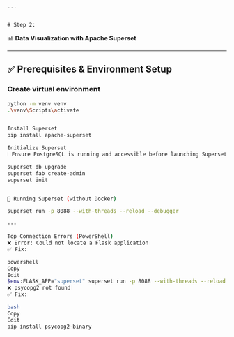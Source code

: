 
    ...


    # Step 2:  
📊 **Data Visualization with Apache Superset**  

---

## ✅ Prerequisites & Environment Setup  

### Create virtual environment  
```bash
python -m venv venv
.\venv\Scripts\activate


Install Superset
pip install apache-superset

Initialize Superset
ℹ️ Ensure PostgreSQL is running and accessible before launching Superset.

superset db upgrade
superset fab create-admin
superset init


🚀 Running Superset (without Docker)

superset run -p 8088 --with-threads --reload --debugger

---

Top Connection Errors (PowerShell)
❌ Error: Could not locate a Flask application
✅ Fix:

powershell
Copy
Edit
$env:FLASK_APP="superset" superset run -p 8088 --with-threads --reload --debugger
❌ psycopg2 not found
✅ Fix:

bash
Copy
Edit
pip install psycopg2-binary








